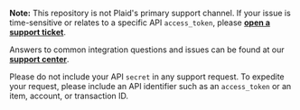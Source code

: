 **Note:** This repository is not Plaid's primary support channel. If your issue is time-sensitive or relates to a specific API `access_token`, please [**open a support ticket**][1].

Answers to common integration questions and issues can be found at our [**support center**][2].

Please do not include your API `secret` in any support request. To expedite your request, please include an API identifier such as an `access_token` or an item, account, or transaction ID.

[1]: https://dashboard.plaid.com/support/new
[2]: https://support.plaid.com
